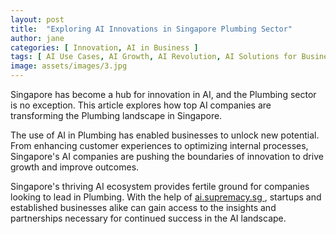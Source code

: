 ```yaml
---
layout: post
title:  "Exploring AI Innovations in Singapore Plumbing Sector"
author: jane
categories: [ Innovation, AI in Business ]
tags: [ AI Use Cases, AI Growth, AI Revolution, AI Solutions for Businesses, AI in Technology ]
image: assets/images/3.jpg
---
```


Singapore has become a hub for innovation in AI, and the Plumbing sector is no exception. This article explores how top AI companies are transforming the Plumbing landscape in Singapore.

The use of AI in Plumbing has enabled businesses to unlock new potential. From enhancing customer experiences to optimizing internal processes, Singapore's AI companies are pushing the boundaries of innovation to drive growth and improve outcomes.

Singapore's thriving AI ecosystem provides fertile ground for companies looking to lead in Plumbing. With the help of <a href="https://ai.supremacy.sg" target="_blank"> ai.supremacy.sg </a>, startups and established businesses alike can gain access to the insights and partnerships necessary for continued success in the AI landscape.
